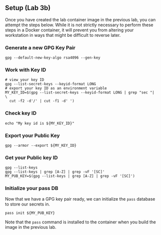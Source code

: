 ## Setup (Lab 3b)

Once you have created the lab container image in the previous lab, you can attempt the steps below.
While it is not strictly necessary to perform these steps in a Docker container, it will prevent
you from altering your workstation in ways that might be difficult to reverse later.

### Generate a new GPG Key Pair

    gpg --default-new-key-algo rsa4096 --gen-key

### Work with Key ID

    # view your key ID
    gpg --list-secret-keys --keyid-format LONG
    # export your key ID as an environment variable
    MY_KEY_ID=$(gpg --list-secret-keys --keyid-format LONG | grep "sec "| \
      cut -f2 -d'/' | cut -f1 -d' ')

### Check key ID
    
    echo "My key id is ${MY_KEY_ID}"

### Export your Public Key

    gpg --armor --export ${MY_KEY_ID}

### Get your Public key ID

    gpg --list-keys
    gpg --list-keys | grep [A-Z] | grep -vF '[SC]'
    MY_PUB_KEY=$(gpg --list-keys | grep [A-Z] | grep -vF '[SC]')

### Initialize your pass DB

Now that we have a GPG key pair ready, we can initialize the `pass` database to store
our secrets in.

    pass init ${MY_PUB_KEY}

Note that the `pass` command is installed to the container when you build the image in the 
previous lab.


